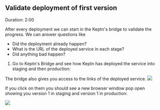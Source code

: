 
## Validate deployment of first version 
Duration: 2:00

After every deployment we can start in the Keptn's bridge to validate the progress. We can answer questions like
* Did the deployment already happen?
* What is the URL of the deployed service in each stage?
* Did anything bad happen?

1. Go to Keptn's Bridge and see how Keptn has deployed the service into staging and then production:

The bridge also gives you access to the links of the deployed service. 
![](./assets/simplenode/firstdeployment_bridge.png)

If you click on them you should see a new browser window pop open showing you version 1 in staging and version 1 in production:

![](./assets/simplenode/firstdeployment_brower.png)

